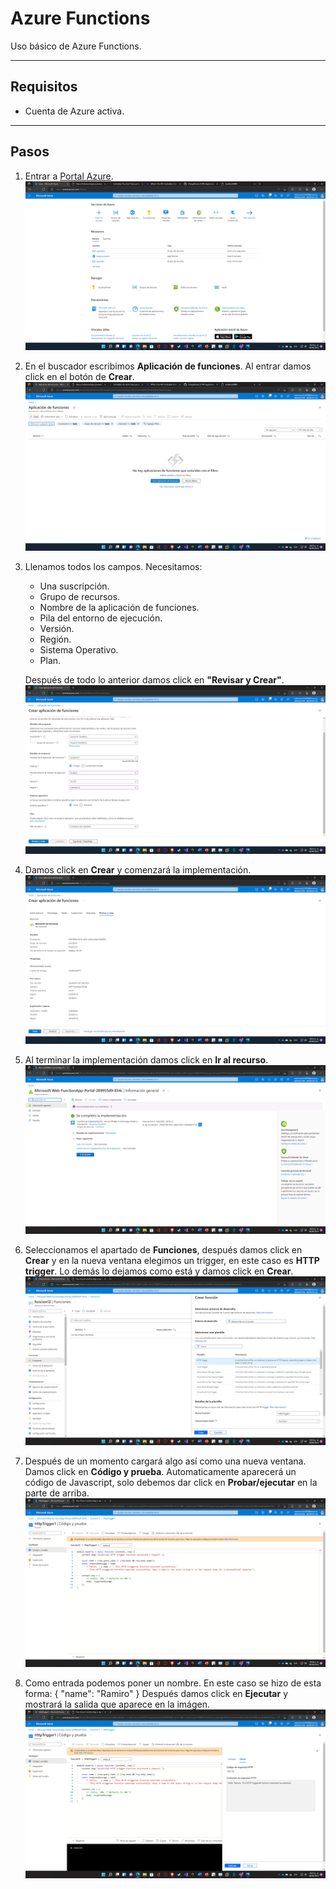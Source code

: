 # Azure Functions

Uso básico de Azure Functions.

---

## Requisitos

- Cuenta de Azure activa.

---

## Pasos

1. Entrar a [Portal Azure](https://portal.azure.com).
   ![Portal Azure](imgs/1.png)

2. En el buscador escribimos **Aplicación de funciones**. Al entrar damos click en el botón de **Crear**.
   ![Azure Functions](imgs/2.png)

3. Llenamos todos los campos. Necesitamos:

   - Una suscripción.
   - Grupo de recursos.
   - Nombre de la aplicación de funciones.
   - Pila del entorno de ejecución.
   - Versión.
   - Región.
   - Sistema Operativo.
   - Plan.

   Después de todo lo anterior damos click en **"Revisar y Crear"**.
   ![Llenado de campos](imgs/3.png)

4. Damos click en **Crear** y comenzará la implementación.
   ![Creación](imgs/4.png)

5. Al terminar la implementación damos click en **Ir al recurso**.
   ![Implementación lista](imgs/5.png)

6. Seleccionamos el apartado de **Funciones**, después damos click en **Crear** y en la nueva ventana elegimos un trigger, en este caso es **HTTP trigger**. Lo demás lo dejamos como está y damos click en **Crear**.
   ![Creación de funcióm](imgs/6.png)

7. Después de un momento cargará algo así como una nueva ventana. Damos click en **Código y prueba**. Automaticamente aparecerá un código de Javascript, solo debemos dar click en **Probar/ejecutar** en la parte de arriba.
   ![Código de prueba](imgs/7.png)

8. Como entrada podemos poner un nombre. En este caso se hizo de esta forma:
   {
   "name": "Ramiro"
   }
   Después damos click en **Ejecutar** y mostrará la salida que aparece en la imágen.
   ![Prueba de código](imgs/8.png)

